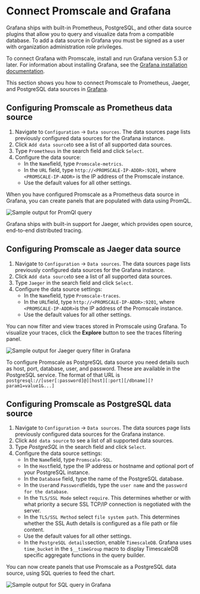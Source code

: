 # Connect Promscale and Grafana
Grafana ships with built-in Prometheus, PostgreSQL, and other data source
plugins that allow you to query and visualize data from a compatible database.
To add a data source in Grafana you must be signed as a user with organization 
administration role privileges.

To connect Grafana with Promscale, install and run Grafana version 5.3 or later.
For information about installing Grafana, see the
[Grafana installation documentation][grafana-install].

This section shows you how to connect Promscale to Prometheus, Jaeger, and
PostgreSQL data sources in [Grafana][grafana-homepage].

<procedure>

## Configuring Promscale as Prometheus data source

1.  Navigate to `Configuration` → `Data sources`. The data sources page lists
    previously configured data sources for the Grafana instance.
1.  Click `Add data source`to see a list of all supported data sources.
1.  Type `Prometheus` in the search field and click `Select`.
1.  Configure the data source:
    *   In the `Name`field, type `Promscale-metrics`.
    *   In the `URL` field, type `http://<PROMSCALE-IP-ADDR>:9201`, where
        `<PROMSCALE-IP-ADDR>` is the IP address of the Promscale instance.
    *   Use the default values for all other settings.

</procedure>

When you have configured Promscale as a Prometheus data source in Grafana, you
can create panels that are populated with data using PromQL.

<img class="main-content__illustration"
src="https://s3.amazonaws.com/assets.timescale.com/images/misc/getting-started-with-promscale-grafana-dashboard.png"
alt="Sample output for PromQl query"/>

Grafana ships with built-in support for Jaeger, which provides open source,
end-to-end distributed tracing.
<procedure>

## Configuring Promscale as Jaeger data source

1.  Navigate to `Configuration` → `Data sources`. The data sources page lists
    previously configured data sources for the Grafana instance.
1.  Click `Add data source`to see a list of all supported data sources.
1.  Type `Jaeger` in the search field and click `Select`.
1.  Configure the data source settings:
    *   In the `Name`field, type `Promscale-traces`.
    *   In the `URL`field, type `http://<PROMSCALE-IP-ADDR>:9201`, where
        `<PROMSCALE-IP-ADDR>`is the IP address of the Promscale instance.
    *   Use the default values for all other settings.

</procedure>

You can now filter and view traces stored in Promscale using Grafana. To
visualize your traces, click the **Explore** button to see the traces filtering
panel.

<img class="main-content__illustration"
src="https://s3.amazonaws.com/assets.timescale.com/images/misc/grafana-jaeger-query-results.png"
alt="Sample output for Jaeger query filter in Grafana"/>

<procedure>

To configure Promscale as PostgreSQL data source you need details such as host,
port, database, user, and password. These are available in the PostgreSQL service. The format of that URL is `postgresql://[user[:password]@][host][:port][/dbname][?param1=value1&...]`

## Configuring Promscale as PostgreSQL data source

1.  Navigate to `Configuration` → `Data sources`. The data sources page lists
    previously configured data sources for the Grafana instance.
1.  Click `Add data source` to see a list of all supported data sources.
1.  Type *PostgreSQL* in the search field and click `Select`. 
1.  Configure the data source settings:
    *   In the `Name`field, type `Promscale-SQL`.
    *   In the `Host`field, type the IP address or hostname and optional port of
        your PostgreSQL instance. 
    *   In the `Database` field, type the name of the PostgreSQL database.
    *   In the `User`and `Password`fields, type the `user name` and the
        `password for the database`.
    *   In the `TLS/SSL Mode` select `require`. This determines whether or with
        what priority a secure SSL TCP/IP connection is negotiated with the
        server.
    *   In the `TLS/SSL Method` select `file system path`. This determines
        whether the SSL Auth details is configured as a file path or file
        content.
    *   Use the default values for all other settings.
    *   In the `PostgreSQL details`section, enable `TimescaleDB`. Grafana uses
        `time_bucket` in the `$__timeGroup` macro to display TimescaleDB
        specific aggregate functions in the query builder.

</procedure>

You can now create panels that use Promscale as a PostgreSQL data source, using
SQL queries to feed the chart.

<img class="main-content__illustration"
src="https://s3.amazonaws.com/assets.timescale.com/images/misc/grafana-sql-query-results.png"
alt="Sample output for SQL query in Grafana"/>

[grafana-homepage]: https://grafana.com/
[grafana-docker]:
    https://grafana.com/docs/grafana/latest/installation/docker/#install-official-and-community-grafana-plugins
[grafana-install]: https://grafana.com/docs/grafana/latest/installation/